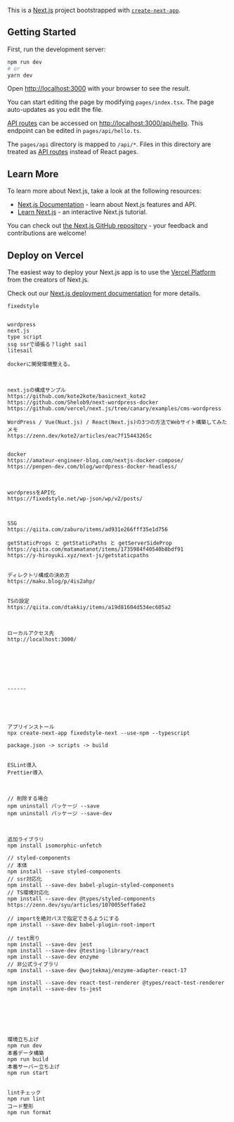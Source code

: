 This is a [Next.js](https://nextjs.org/) project bootstrapped with [`create-next-app`](https://github.com/vercel/next.js/tree/canary/packages/create-next-app).

## Getting Started

First, run the development server:

```bash
npm run dev
# or
yarn dev
```

Open [http://localhost:3000](http://localhost:3000) with your browser to see the result.

You can start editing the page by modifying `pages/index.tsx`. The page auto-updates as you edit the file.

[API routes](https://nextjs.org/docs/api-routes/introduction) can be accessed on [http://localhost:3000/api/hello](http://localhost:3000/api/hello). This endpoint can be edited in `pages/api/hello.ts`.

The `pages/api` directory is mapped to `/api/*`. Files in this directory are treated as [API routes](https://nextjs.org/docs/api-routes/introduction) instead of React pages.

## Learn More

To learn more about Next.js, take a look at the following resources:

- [Next.js Documentation](https://nextjs.org/docs) - learn about Next.js features and API.
- [Learn Next.js](https://nextjs.org/learn) - an interactive Next.js tutorial.

You can check out [the Next.js GitHub repository](https://github.com/vercel/next.js/) - your feedback and contributions are welcome!

## Deploy on Vercel

The easiest way to deploy your Next.js app is to use the [Vercel Platform](https://vercel.com/new?utm_medium=default-template&filter=next.js&utm_source=create-next-app&utm_campaign=create-next-app-readme) from the creators of Next.js.

Check out our [Next.js deployment documentation](https://nextjs.org/docs/deployment) for more details.


```
fixedstyle


wordpress
next.js
type script
ssg ssrで頑張る？light sail
litesail

dockerに開発環境整える。



next.jsの構成サンプル
https://github.com/kote2kote/basicnext_kote2
https://github.com/Shelob9/next-wordpress-docker
https://github.com/vercel/next.js/tree/canary/examples/cms-wordpress

WordPress / Vue(Nuxt.js) / React(Next.js)の3つの方法でWebサイト構築してみたメモ
https://zenn.dev/kote2/articles/eac7f15443265c


docker
https://amateur-engineer-blog.com/nextjs-docker-compose/
https://penpen-dev.com/blog/wordpress-docker-headless/



wordpressをAPI化
https://fixedstyle.net/wp-json/wp/v2/posts/



SSG
https://qiita.com/zaburo/items/ad931e266fff35e1d756

getStaticProps と getStaticPaths と getServerSideProp
https://qiita.com/matamatanot/items/1735984f40540b8bdf91
https://y-hiroyuki.xyz/next-js/getstaticpaths


ディレクトリ構成の決め方
https://maku.blog/p/4is2ahp/


TSの設定
https://qiita.com/dtakkiy/items/a19d81604d534ec605a2



ローカルアクセス先
http://localhost:3000/







------





アプリインストール
npx create-next-app fixedstyle-next --use-npm --typescript

package.json -> scripts -> build


ESLint導入
Prettier導入



// 削除する場合
npm uninstall パッケージ --save
npm uninstall パッケージ --save-dev



追加ライブラリ
npm install isomorphic-unfetch

// styled-components
// 本体
npm install --save styled-components
// ssr対応化
npm install --save-dev babel-plugin-styled-components
// TS環境対応化
npm install --save-dev @types/styled-components
https://zenn.dev/syu/articles/1070055effa6e2

// importを絶対パスで指定できるようにする
npm install --save-dev babel-plugin-root-import

// test周り
npm install --save-dev jest
npm install --save-dev @testing-library/react
npm install --save-dev enzyme
// 非公式ライブラリ
npm install --save-dev @wojtekmaj/enzyme-adapter-react-17

npm install --save-dev react-test-renderer @types/react-test-renderer
npm install --save-dev ts-jest







環境立ち上げ
npm run dev
本番データ構築
npm run build
本番サーバー立ち上げ
npm run start


lintチェック
npm run lint
コード整形
npm run format
```
